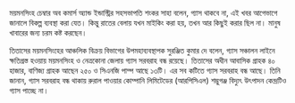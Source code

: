 ময়মনসিংহ চেম্বার অব কমার্স অ্যান্ড ইন্ডাস্ট্রির সহসভাপতি শংকর সাহা বলেন, গ্যাস থাকবে না, এই খবর আগেভাগে জানালে বিকল্প ব্যবস্থা করা যেত। কিন্তু রাতের বেলায় যখন মাইকিং করা হয়, তখন আর কিছুই করার ছিল না। মানুষ খাবারের জন্য চরম কষ্ট করছেন।

তিতাসের ময়মনসিংহের আঞ্চলিক বিক্রয় বিভাগের উপমহাব্যবস্থাপক সুরঞ্জিত কুমার দে বলেন, গ্যাস সঞ্চালন লাইনে ক্ষতিগ্রস্ত হওয়ায় ময়মনসিংহ ও নেত্রকোনা জেলায় গ্যাস সরবরাহ বন্ধ রয়েছে। তিতাসের অধীন আবাসিক গ্রাহক ৪০ হাজার, বাণিজ্য গ্রাহক আছেন ২৫০ ও সিএনজি পাম্প আছে ১৩টি। এর সব কটিতে গ্যাস সরবরাহ বন্ধ আছে। তিনি জানান, গ্যাস সরবরাহ বন্ধ থাকায় রুরাল পাওয়ার কোম্পানি লিমিটেডের (আরপিসিএল) শম্ভুগঞ্জ বিদ্যুৎ উৎপাদন কেন্দ্রটিও গ্যাস পাচ্ছে না।
